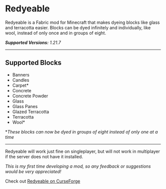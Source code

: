 # Redyeable

Redyeable is a Fabric mod for Minecraft that makes dyeing blocks like glass and terracotta easier. Blocks can be dyed infinitely and individually, like wool, instead of only once and in groups of eight.

***Supported Versions:** 1.21.7*
***
## Supported Blocks
- Banners
- Candles
- Carpet*
- Concrete
- Concrete Powder
- Glass
- Glass Panes
- Glazed Terracotta
- Terracotta
- Wool*

**These blocks can now be dyed in groups of eight instead of only one at a time*

***

Redyeable will work just fine on singleplayer, but will not work in multiplayer if the server does not have it installed.

*This is my first time developing a mod, so any feedback or suggestions would be very appreciated!*

Check out [Redyeable on CurseForge](https://www.curseforge.com/minecraft/mc-mods/redyeable)
